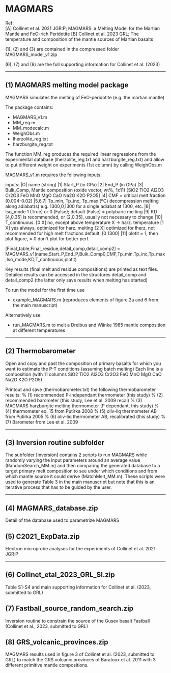 # MAGMARS
Ref: 	
[A] Collinet et al. 2021 JGR:P; MAGMARS: a Melting Model for the Martian Mantle and FeO-rich Peridotite
[B] Collinet et al. 2023 GRL; The temperature and composition of the mantle sources of Martian basalts
	
(1), (2) and (3) are contained in the compressed folder MAGMARS_model_v1.zip

(6), (7) and (8) are the full supporting information for Collinet et al. (2023)

-----------------------------------------------------------------------------------
## (1) MAGMARS melting model package

MAGMARS simulates the melting of FeO-peridotite (e.g. the martian mantle)

The package contains: 
- MAGMARS_v1.m 
- MM_reg.m
- MM_modecalc.m
- WeighObs.m
- lherzolite_reg.txt
- harzburgite_reg.txt

The function MM_reg produces the required linear regressions from the experimental database (lherzolite_reg.txt and harzburgite_reg.txt) and allow to put different weight on experiments (1st column) by calling WeighObs.m

MAGMARS_v1.m requires the following inputs: 

   inputs: |O| name (string) 
	   |1| Start_P (in GPa)         |2| End_P (in GPa)
           |3| Bulk_Comp, Mantle composition (oxide vector, wt%, 1x11)  [SiO2 TiO2 Al2O3 Cr2O3 FeO MnO MgO CaO Na2O K2O P2O5]
           |4| CMF = critical melt fraction (0.004-0.02)
           |5,6,7| Tp_min, Tp_inc, Tp_max (ºC) decompression melting along adiabat(s)
               e.g. 1300,0,1300 for a single adiabat at 1300, etc.
           |8| Iso_mode 1 (True) or 0 (False); default (False) = polybaric melting
           |9| KD [4,0.35] is recommended, or [2,0.35], usually not necessary to change
           |10| T_continuous. [0 X] no, except above temperature X -> harz. temperature
               [1 X] yes always, optimized for harz. melting [2 X] optimized for lherz, not recommended for high melt fractions
               default: [0 1300]
           |11| plotit = 1, then plot figure, = 0 don't plot for better perf.

[Final_table,Final_residue,detail_comp,detail_comp2] = MAGMARS_v1(name,Start_P,End_P,Bulk_Comp0,CMF,Tp_min,Tp_inc,Tp_max,Iso_mode,KD,T_continuous,plotit)

Key results (final melt and residue compositions) are printed as text files. Detailed results can be accessed in the structures detail_comp and detail_comp2 (the latter only save results when melting has started)

To run the model for the first time use
- example_MAGMARS.m (reproduces elements of figure 2a and 6 from the main manuscript)

Alternatively use
- run_MAGMARS.m to melt a Dreibus and Wänke 1985 mantle composition at different temperatures

-----------------------------------------------------------------------------------
## (2) Thermobarometer 
Open and copy and past the composition of primary basalts for which you want to estimate the P-T conditions (assuming batch melting) 
Each line is a composition (with 11 columns SiO2 TiO2 Al2O3 Cr2O3 FeO MnO MgO CaO Na2O K2O P2O5)

Printout and save (thermobarometer.txt) the following thermobarometer results: 
% (1) recommended P-independant thermometer (this study)
% (2) recommended barometer (this study, Lee et al. 2009 recal)
% (3) MAGMARS harzburgite melting thermometer (P dependant, this study)
% (4) thermometer eq. 15 from Putirka 2008
% (5) oliv-liq thermometer AB from Putirka 2005 
% (6) oliv-liq thermometer AB, recalibrated (this study)
% (7) Barometer from Lee et al. 2009

-----------------------------------------------------------------------------------
## (3) Inversion routine subfolder
The subfolder [inversion] contains 2 scripts to run MAGMARS while randomly varying the input parameters around an average value (RandomSearch_MM.m) and then comparing the generated database to a target primary melt composition to see under which conditions and from which mantle source it could derive (MatchMelt_MM.m). These scripts were used to generate Table 3 in the main manuscript but note that this is an iterative process that has to be guided by the user.

-----------------------------------------------------------------------------------
## (4) MAGMARS_database.zip
Detail of the database used to parametrize MAGMARS 

## (5) C2021_ExpData.zip
Electron microprobe analyses for the experiments of Collinet et al. 2021 JGR:P

-----------------------------------------------------------------------------------
## (6) Collinet_etal_2023_GRL_SI.zip
Table S1-S4 and main supporting information for Collinet et al. (2023, submitted to GRL)

## (7) Fastball_source_random_search.zip
Inversion routine to constrain the source of the Gusev basalt Fastball (Collinet et al., 2023, submitted to GRL)

## (8) GRS_volcanic_provinces.zip
MAGMARS results used in figure 3 of Collinet et al. (2023, submitted to GRL) to match the GRS volcanic provinces of Baratoux et al. 2011 with 3 different primitive mantle compositions.



